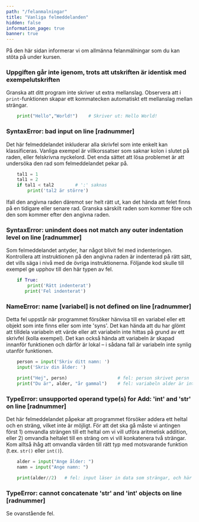```yaml
---
path: "/felanmalningar"
title: "Vanliga felmeddelanden"
hidden: false
information_page: true
banner: true
---
```


På den här sidan informerar vi om allmänna felanmälningar som du kan stöta på under kursen.

### Uppgiften går inte igenom, trots att utskriften är identisk med exempelutskriften

Granska att ditt program inte skriver ut extra mellanslag. Observera att i `print`-funktionen skapar ett kommatecken automatiskt ett mellanslag mellan strängar.

```python
    print("Hello","World!")    # Skriver ut: Hello World!
```

### SyntaxError: bad input on line [radnummer]

Det här felmeddelandet inkluderar alla skrivfel som inte enkelt kan klassificeras. Vanliga exempel är villkorssatser som saknar kolon i slutet på raden, eller felskrivna nyckelord. Det enda sättet att lösa problemet är att undersöka den rad som felmeddelandet pekar på. 

```python
    tal1 = 1
    tal1 = 2
    if tal1 < tal2        # ':' saknas
        print('tal2 är större')
```

Ifall den angivna raden däremot ser helt rätt ut, kan det hända att felet finns på en tidigare eller senare rad. Granska särskilt raden som kommer före och den som kommer efter den angivna raden. 

### SyntaxError: unindent does not match any outer indentation level on line [radnummer]

Som felmeddelandet antyder, har något blivit fel med indenteringen. Kontrollera att instruktionen på den angivna raden är indenterad på rätt sätt, det vills säga i nivå med de övriga instruktionerna. Följande kod skulle till exempel ge upphov till den här typen av fel. 

```python
    if True:
        print('Rätt indenterat')
       print('Fel indenterat')
```

### NameError: name [variabel] is not defined on line [radnummer]

Detta fel uppstår när programmet försöker hänvisa till en variabel eller ett objekt som inte finns eller som inte 'syns'. Det kan hända att du har glömt att tilldela variabeln ett värde eller att variabeln inte hittas på grund av ett skrivfel (kolla exempel). Det kan också hända att variabeln är skapad innanför funktionen och därför är lokal – i sådana fall är variabeln inte synlig utanför funktionen. 

```python
    person = input('Skriv ditt namn: ')
    input('Skriv din ålder: ')

    print("Hej", persn)                   # fel: person skrivet persn
    print("Du är", alder, "år gammal")    # fel: variabeln alder är inte definierad
```

### TypeError: unsupported operand type(s) for Add: 'int' and 'str' on line [radnummer]

Det här felmeddelandet påpekar att programmet försöker addera ett heltal och en sträng, vilket inte är möjligt. För att det ska gå måste vi antingen först 1) omvandla strängen till ett heltal om vi vill utföra aritmetisk addition, eller 2) omvandla heltalet till en sträng om vi vill konkatenera två strängar. Kom alltså ihåg att omvandla värden till rätt typ med motsvarande funktion (t.ex. `str()` eller `int()`).

```python
    alder = input("Ange ålder: ")
    namn = input("Ange namn: ")

    print(alder//2)   # fel: input läser in data som strängar, och här har variabeln alder inte omvandlats till ett heltal
```

### TypeError: cannot concatenate 'str' and 'int' objects on line [radnummer]

Se ovanstående fel.
